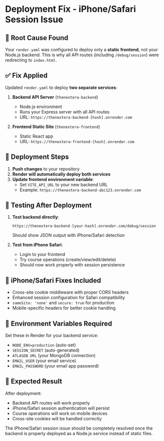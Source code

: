 # Deployment Fix - iPhone/Safari Session Issue

## 🎯 Root Cause Found

Your `render.yaml` was configured to deploy only a **static frontend**, not your Node.js backend. This is why all API routes (including `/debug/session`) were redirecting to `index.html`.

## ✅ Fix Applied

Updated `render.yaml` to deploy **two separate services**:

1. **Backend API Server** (`thenextera-backend`)
   - Node.js environment
   - Runs your Express server with all API routes
   - URL: `https://thenextera-backend-[hash].onrender.com`

2. **Frontend Static Site** (`thenextera-frontend`) 
   - Static React app
   - URL: `https://thenextera-frontend-[hash].onrender.com`

## 🚀 Deployment Steps

1. **Push changes** to your repository
2. **Render will automatically deploy both services**
3. **Update frontend environment variable**:
   - Set `VITE_API_URL` to your new backend URL
   - Example: `https://thenextera-backend-abc123.onrender.com`

## 🧪 Testing After Deployment

1. **Test backend directly**:
   ```
   https://thenextera-backend-[your-hash].onrender.com/debug/session
   ```
   Should show JSON output with iPhone/Safari detection

2. **Test from iPhone Safari**:
   - Login to your frontend
   - Try course operations (create/view/edit/delete)
   - Should now work properly with session persistence

## 📱 iPhone/Safari Fixes Included

- Cross-site cookie middleware with proper CORS headers
- Enhanced session configuration for Safari compatibility
- `sameSite: 'none'` and `secure: true` for production
- Mobile-specific headers for better cookie handling

## 🔧 Environment Variables Required

Set these in Render for your backend service:
- `NODE_ENV=production` (auto-set)
- `SESSION_SECRET` (auto-generated)
- `ATLASDB_URL` (your MongoDB connection)
- `EMAIL_USER` (your email service)
- `EMAIL_PASSWORD` (your email app password)

## 🎉 Expected Result

After deployment:
- Backend API routes will work properly
- iPhone/Safari session authentication will persist
- Course operations will work on mobile devices
- Cross-site cookies will be handled correctly

The iPhone/Safari session issue should be completely resolved once the backend is properly deployed as a Node.js service instead of static files.
